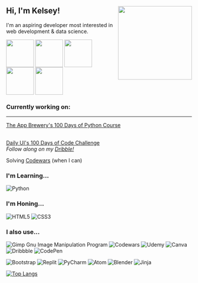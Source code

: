 <h2 align="left">Hi, I'm Kelsey! <img align="right" src="https://media.giphy.com/media/YPQ62IX4xd60xJDaBu/giphy.gif" width="200"></h2>

<p align="left">I'm an aspiring developer most interested in web development & data science.</p>
<a href="https://dribbble.com/kelseychristensen"><img align="center" src="https://img.icons8.com/clouds/512/dribbble.png" height="75"/></a>
<a href="https://instagram.com/kelseyxtensen"><img align="center" src="https://img.icons8.com/clouds/512/instagram-new--v3.png" height="75"/></a>
<a href="http://kelseychristensen.com/"><img align="center" src="https://img.icons8.com/clouds/512/web.png" height="75"/></a>
<a href="mailto:kelsey.c.christensen@gmail.com" ><img align="center" src="https://img.icons8.com/clouds/512/open-envelope.png" height="75"/></a>
<a href="https://www.linkedin.com/in/kelsey-christensen-a48b20109/"><img align="center" src="https://img.icons8.com/clouds/512/linkedin.png" height="75"/></a>


### Currently working on: 
<hr>
<a href="https://appbrewery.com/p/100-days-of-code">The App Brewery's 100 Days of Python Course</a><br><br>

<a href="https://www.dailyui.co/">Daily UI's 100 Days of Code Challenge</a><i><br>Follow along on my <a href="https://dribbble.com/kelseychristensen">Dribble!</a></i>

Solving <a href="https://www.codewars.com/users/kelseychristensen">Codewars</a> (when I can)


### I'm Learning...
![Python](https://img.shields.io/badge/python-3670A0?style=for-the-badge&logo=python&logoColor=ffdd54)
### I'm Honing...
![HTML5](https://img.shields.io/badge/html5-%23E34F26.svg?style=for-the-badge&logo=html5&logoColor=white)
![CSS3](https://img.shields.io/badge/css3-%231572B6.svg?style=for-the-badge&logo=css3&logoColor=white)
### I also use... 
![Gimp Gnu Image Manipulation Program](https://img.shields.io/badge/Gimp-657D8B?style=for-the-badge&logo=gimp&logoColor=FFFFFF)
![Codewars](https://img.shields.io/badge/Codewars-B1361E?style=for-the-badge&logo=codewars&logoColor=grey) 
![Udemy](https://img.shields.io/badge/Udemy-A435F0?style=for-the-badge&logo=Udemy&logoColor=white)
![Canva](https://img.shields.io/badge/Canva-%2300C4CC.svg?style=for-the-badge&logo=Canva&logoColor=white)
![Dribbble](https://img.shields.io/badge/Dribbble-EA4C89?style=for-the-badge&logo=dribbble&logoColor=white)
![CodePen](https://img.shields.io/badge/Codepen-000000?style=for-the-badge&logo=codepen&logoColor=white)

![Bootstrap](https://img.shields.io/badge/bootstrap-%23563D7C.svg?style=for-the-badge&logo=bootstrap&logoColor=white)
![Replit](https://img.shields.io/badge/Replit-DD1200?style=for-the-badge&logo=Replit&logoColor=white)
![PyCharm](https://img.shields.io/badge/pycharm-143?style=for-the-badge&logo=pycharm&logoColor=black&color=black&labelColor=green)
![Atom](https://img.shields.io/badge/Atom-%2366595C.svg?style=for-the-badge&logo=atom&logoColor=white)
![Blender](https://img.shields.io/badge/blender-%23F5792A.svg?style=for-the-badge&logo=blender&logoColor=white)
![Jinja](https://img.shields.io/badge/jinja-white.svg?style=for-the-badge&logo=jinja&logoColor=black)

[![Top Langs](https://github-readme-stats.vercel.app/api/top-langs/?username=kelseychristensen)](https://github.com/kelseychristensen/github-readme-stats)
